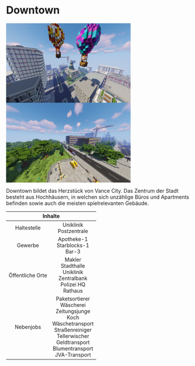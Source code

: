 # Downtown

<img align="left" width="340" eight="340" src="../../../assets/image/gebiete/Downtown1.png"> <img align="center" width="340" eight="340" src="../../../assets/image/gebiete/Downtown2.png">


Downtown bildet das Herzstück von Vance City. Das Zentrum der Stadt besteht aus Hochhäusern, in welchen sich unzählige Büros und Apartments befinden sowie auch die meisten spielrelevanten Gebäude.

<table>
  <thead>
    <tr>
      <th colspan=2 align="center">Inhalte</th>
    </tr>
  </thead>
  <tbody>
    <tr>
      <td align="center">Haltestelle</td>
      <td align="center">Uniklinik <br> Postzentrale </td>
    </tr>
    <tr>
      <td align="center">Gewerbe</td>
      <td align="center">Apotheke-1 <br> Starblocks-1 <br> Bar-3</td>
    </tr>
    <tr>
      <td align="center">Öffentliche Orte</td>
      <td align="center">Makler <br> Stadthalle <br> Uniklinik <br> Zentralbank <br> Polizei HQ <br> Rathaus</td>
    </tr>
    <tr>
      <td align="center">Nebenjobs</td>
      <td align="center">Paketsortierer <br> Wäscherei <br> Zeitungsjunge <br> Koch <br> Wäschetransport <br> Straßenreiniger <br> Tellerwischer <br> Geldtransport <br> Blumentransport <br> JVA-Transport</td>
    </tr>
  </tbody>
</table> 
